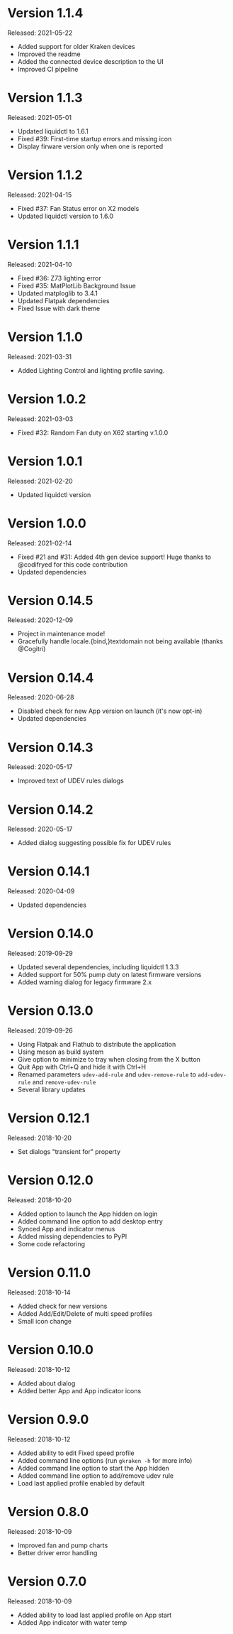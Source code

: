 Version 1.1.4
=============
Released: 2021-05-22

 * Added support for older Kraken devices
 * Improved the readme
 * Added the connected device description to the UI
 * Improved CI pipeline

Version 1.1.3
=============
Released: 2021-05-01

 * Updated liquidctl to 1.6.1
 * Fixed #39: First-time startup errors and missing icon
 * Display firware version only when one is reported

Version 1.1.2
=============
Released: 2021-04-15

 * Fixed #37: Fan Status error on X2 models
 * Updated liquidctl version to 1.6.0

Version 1.1.1
=============
Released: 2021-04-10

 * Fixed #36: Z73 lighting error
 * Fixed #35: MatPlotLib Background Issue
 * Updated matploglib to 3.4.1
 * Updated Flatpak dependencies
 * Fixed Issue with dark theme

Version 1.1.0
=============
Released: 2021-03-31

 * Added Lighting Control and lighting profile saving.

Version 1.0.2
=============
Released: 2021-03-03

 * Fixed #32: Random Fan duty on X62 starting v.1.0.0

Version 1.0.1
=============
Released: 2021-02-20

 * Updated liquidctl version

Version 1.0.0
=============
Released: 2021-02-14

 * Fixed #21 and #31: Added 4th gen device support! Huge thanks to @codifryed
   for this code contribution
 * Updated dependencies

Version 0.14.5
==============
Released: 2020-12-09

 * Project in maintenance mode!
 * Gracefully handle locale.{bind,}textdomain not being available (thanks
   @Cogitri)

Version 0.14.4
==============
Released: 2020-06-28

 * Disabled check for new App version on launch (it's now opt-in)
 * Updated dependencies

Version 0.14.3
==============
Released: 2020-05-17

 * Improved text of UDEV rules dialogs

Version 0.14.2
==============
Released: 2020-05-17

 * Added dialog suggesting possible fix for UDEV rules

Version 0.14.1
==============
Released: 2020-04-09

 * Updated dependencies

Version 0.14.0
==============
Released: 2019-09-29

 * Updated several dependencies, including liquidctl 1.3.3
 * Added support for 50% pump duty on latest firmware versions
 * Added warning dialog for legacy firmware 2.x

Version 0.13.0
==============
Released: 2019-09-26

 * Using Flatpak and Flathub to distribute the application
 * Using meson as build system
 * Give option to minimize to tray when closing from the X button
 * Quit App with Ctrl+Q and hide it with Ctrl+H
 * Renamed parameters `udev-add-rule` and `udev-remove-rule` to `add-udev-rule`
   and `remove-udev-rule`
 * Several library updates

Version 0.12.1
==============
Released: 2018-10-20

 * Set dialogs "transient for" property

Version 0.12.0
==============
Released: 2018-10-20

 * Added option to launch the App hidden on login
 * Added command line option to add desktop entry
 * Synced App and indicator menus
 * Added missing dependencies to PyPI
 * Some code refactoring

Version 0.11.0
==============
Released: 2018-10-14

 * Added check for new versions
 * Added Add/Edit/Delete of multi speed profiles
 * Small icon change

Version 0.10.0
==============
Released: 2018-10-12

 * Added about dialog
 * Added better App and App indicator icons

Version 0.9.0
=============
Released: 2018-10-12

 * Added ability to edit Fixed speed profile
 * Added command line options (run `gkraken -h` for more info)
 * Added command line option to start the App hidden
 * Added command line option to add/remove udev rule
 * Load last applied profile enabled by default

Version 0.8.0
=============
Released: 2018-10-09

 * Improved fan and pump charts
 * Better driver error handling

Version 0.7.0
=============
Released: 2018-10-09

 * Added ability to load last applied profile on App start
 * Added App indicator with water temp
